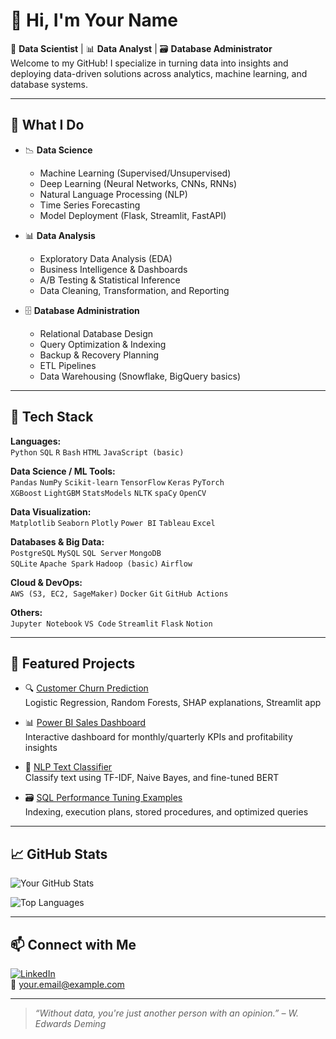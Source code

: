 # 👋 Hi, I'm Your Name

🎯 **Data Scientist** | 📊 **Data Analyst** | 🗃️ **Database Administrator**  
Welcome to my GitHub! I specialize in turning data into insights and deploying data-driven solutions across analytics, machine learning, and database systems.

---

## 🧠 What I Do

- 📉 **Data Science**  
  - Machine Learning (Supervised/Unsupervised)
  - Deep Learning (Neural Networks, CNNs, RNNs)
  - Natural Language Processing (NLP)
  - Time Series Forecasting
  - Model Deployment (Flask, Streamlit, FastAPI)

- 📊 **Data Analysis**  
  - Exploratory Data Analysis (EDA)
  - Business Intelligence & Dashboards
  - A/B Testing & Statistical Inference
  - Data Cleaning, Transformation, and Reporting

- 🗄️ **Database Administration**  
  - Relational Database Design
  - Query Optimization & Indexing
  - Backup & Recovery Planning
  - ETL Pipelines
  - Data Warehousing (Snowflake, BigQuery basics)

---

## 🧰 Tech Stack

**Languages:**  
`Python` `SQL` `R` `Bash` `HTML` `JavaScript (basic)`

**Data Science / ML Tools:**  
`Pandas` `NumPy` `Scikit-learn` `TensorFlow` `Keras` `PyTorch`  
`XGBoost` `LightGBM` `StatsModels` `NLTK` `spaCy` `OpenCV`

**Data Visualization:**  
`Matplotlib` `Seaborn` `Plotly` `Power BI` `Tableau` `Excel`

**Databases & Big Data:**  
`PostgreSQL` `MySQL` `SQL Server` `MongoDB`  
`SQLite` `Apache Spark` `Hadoop (basic)` `Airflow`

**Cloud & DevOps:**  
`AWS (S3, EC2, SageMaker)` `Docker` `Git` `GitHub Actions`

**Others:**  
`Jupyter Notebook` `VS Code` `Streamlit` `Flask` `Notion`

---

## 🚀 Featured Projects

- 🔍 [Customer Churn Prediction](https://github.com/your-username/customer-churn-prediction)  
  Logistic Regression, Random Forests, SHAP explanations, Streamlit app

- 📊 [Power BI Sales Dashboard](https://github.com/your-username/sales-dashboard-powerbi)  
  Interactive dashboard for monthly/quarterly KPIs and profitability insights

- 🧠 [NLP Text Classifier](https://github.com/your-username/nlp-text-classifier)  
  Classify text using TF-IDF, Naive Bayes, and fine-tuned BERT

- 🗃️ [SQL Performance Tuning Examples](https://github.com/your-username/sql-performance)  
  Indexing, execution plans, stored procedures, and optimized queries

---

## 📈 GitHub Stats

![Your GitHub Stats](https://github-readme-stats.vercel.app/api?username=your-username&show_icons=true&count_private=true&theme=default)

![Top Languages](https://github-readme-stats.vercel.app/api/top-langs/?username=your-username&layout=compact)

---

## 📫 Connect with Me

[![LinkedIn](https://img.shields.io/badge/LinkedIn-blue?logo=linkedin&logoColor=white)](https://www.linkedin.com/in/your-username/)  
📧 your.email@example.com

---

> _“Without data, you're just another person with an opinion.” – W. Edwards Deming_
